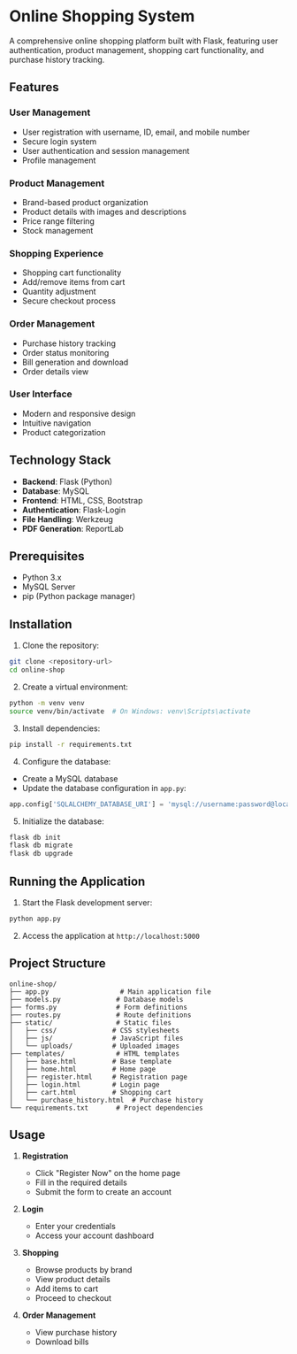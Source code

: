 # Online Shopping System

A comprehensive online shopping platform built with Flask, featuring user authentication, product management, shopping cart functionality, and purchase history tracking.

## Features

### User Management
- User registration with username, ID, email, and mobile number
- Secure login system
- User authentication and session management
- Profile management

### Product Management
- Brand-based product organization
- Product details with images and descriptions
- Price range filtering
- Stock management

### Shopping Experience
- Shopping cart functionality
- Add/remove items from cart
- Quantity adjustment
- Secure checkout process

### Order Management
- Purchase history tracking
- Order status monitoring
- Bill generation and download
- Order details view

### User Interface
- Modern and responsive design
- Intuitive navigation
- Product categorization


## Technology Stack

- **Backend**: Flask (Python)
- **Database**: MySQL
- **Frontend**: HTML, CSS, Bootstrap
- **Authentication**: Flask-Login
- **File Handling**: Werkzeug
- **PDF Generation**: ReportLab

## Prerequisites

- Python 3.x
- MySQL Server
- pip (Python package manager)

## Installation

1. Clone the repository:
```bash
git clone <repository-url>
cd online-shop
```

2. Create a virtual environment:
```bash
python -m venv venv
source venv/bin/activate  # On Windows: venv\Scripts\activate
```

3. Install dependencies:
```bash
pip install -r requirements.txt
```

4. Configure the database:
- Create a MySQL database
- Update the database configuration in `app.py`:
```python
app.config['SQLALCHEMY_DATABASE_URI'] = 'mysql://username:password@localhost/database_name'
```

5. Initialize the database:
```bash
flask db init
flask db migrate
flask db upgrade
```

## Running the Application

1. Start the Flask development server:
```bash
python app.py
```

2. Access the application at `http://localhost:5000`

## Project Structure

```
online-shop/
├── app.py                  # Main application file
├── models.py              # Database models
├── forms.py               # Form definitions
├── routes.py              # Route definitions
├── static/                # Static files
│   ├── css/              # CSS stylesheets
│   ├── js/               # JavaScript files
│   └── uploads/          # Uploaded images
├── templates/             # HTML templates
│   ├── base.html         # Base template
│   ├── home.html         # Home page
│   ├── register.html     # Registration page
│   ├── login.html        # Login page
│   ├── cart.html         # Shopping cart
│   └── purchase_history.html  # Purchase history
└── requirements.txt       # Project dependencies
```

## Usage

1. **Registration**
   - Click "Register Now" on the home page
   - Fill in the required details
   - Submit the form to create an account

2. **Login**
   - Enter your credentials
   - Access your account dashboard

3. **Shopping**
   - Browse products by brand
   - View product details
   - Add items to cart
   - Proceed to checkout

4. **Order Management**
   - View purchase history
   - Download bills
     
